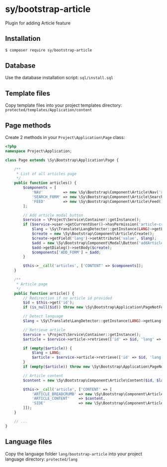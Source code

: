 # sy/bootstrap-article

Plugin for adding Article feature

## Installation

```bash
$ composer require sy/bootstrap-article
```

## Database

Use the database installation script: ```sql/install.sql```

## Template files

Copy template files into your project templates directory: ```protected/templates/Application/content```

## Page methods

Create 2 methods in your ```Project\Application\Page``` class:

```php
<?php
namespace Project\Application;

class Page extends \Sy\Bootstrap\Application\Page {

	/**
	 * List of all articles page
	 */
	public function articles() {
		$components = [
			'NAV'         => new \Sy\Bootstrap\Component\Article\Nav('articles'),
			'SEARCH_FORM' => new \Sy\Bootstrap\Component\Article\Search(),
			'FEED'        => new \Sy\Bootstrap\Component\Article\Feed(),
		];

		// Add article modal button
		$service = \Project\Service\Container::getInstance();
		if ($service->user->getCurrentUser()->hasPermission('article-create')) {
			$lang = \Sy\Translate\LangDetector::getInstance(LANG)->getLang();
			$create = new \Sy\Bootstrap\Component\Article\Create();
			$create->getField('lang')->setAttribute('value', $lang);
			$add = new \Sy\Bootstrap\Component\Modal\Button('addArticleModal', 'New article', 'plus');
			$add->getDialog()->setBody($create);
			$components['ADD_FORM'] = $add;
		}

		$this->__call('articles', ['CONTENT' => $components]);
	}

	/**
	 * Article page
	 */
	public function article() {
		// Redirection if no article id provided
		$id = $this->get('id');
		if (is_null($id)) throw new \Sy\Bootstrap\Application\PageNotFoundException();

		// Detect language
		$lang = \Sy\Translate\LangDetector::getInstance(LANG)->getLang();

		// Retrieve article
		$service = \Project\Service\Container::getInstance();
		$article = $service->article->retrieve(['id' => $id, 'lang' => $lang]);

		if (empty($article)) {
			$lang = LANG;
			$article = $service->article->retrieve(['id' => $id, 'lang' => $lang]);
		}
		if (empty($article)) throw new \Sy\Bootstrap\Application\PageNotFoundException();

		// Article content
		$content = new \Sy\Bootstrap\Component\Article\Content($id, $lang);

		$this->__call('article', ['CONTENT' => [
			'ARTICLE_BREADCRUMB' => new \Sy\Bootstrap\Component\Article\Breadcrumb($id, $lang),
			'ARTICLE_CONTENT'    => $content,
			'SIDE'               => new \Sy\Bootstrap\Component\Article\Side($id, $article['category_id']),
		]]);
	}

	// ...
}
```

## Language files

Copy the language folder ```lang/bootstrap-article``` into your project language directory: ```protected/lang```
